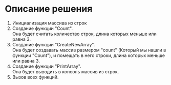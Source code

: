 # Описание решения
1. Инициализация массива из строк
2. Создание функции "Count".  
  Она будет считать количество строк, длина которых меньше или равна 3.
3. Создание функции "CreateNewArray".     
  Она будет создавать массив размером "count" (Который мы нашли в функции "Count"), и помещать в него строки, длина которых меньше или равна 3.
4. Создание функции "PrintArray".    
  Она будет выводить в консоль массив из строк.
5. Вызов всех функций.